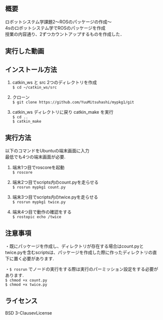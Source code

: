 ## 概要  
ロボットシステム学課題2～ROSのパッケージの作成～  
4sのロボットシステム学でROSのパッケージを作成  
授業の内容通り、2ずつカウントアップするものを作成した．  

## 実行した動画  

## インストール方法  
1. catkin_ws と src 2つのディレクトリを作成  
`$ cd ~/catkin_ws/src`  

2. クローン  
`$ git clone https://github.com/YuuMitsuhashi/mypkg1/git`  

3. catkin_ws ディレクトリに戻り catkin_make を実行  
`$ cd ..`  
`$ catkin_make`  

## 実行方法  
以下のコマンドをUbuntuの端末画面に入力  
最低でも4つの端末画面が必要.  
1. 端末1つ目でroscoreを起動  
`$ roscore`  

2. 端末2つ目でscripts内のcount.pyを走らせる  
`$ rosrun mypkg1 count.py`  

3. 端末3つ目でscripts内のtwice.pyを走らせる  
`$ rosrun mypkg1 twice.py`

4. 端末4つ目で動作の確認をする  
`$ rostopic echo /twice`  

## 注意事項  
・既にパッケージを作成し、ディレクトリが存在する場合はcount.pyとtwice.pyを含むscriptsは、パッケージを作成した際に作ったディレクトリの直下に置く必要があります.  
  
・`$ rosrun` でノードの実行をする際は実行のパーミッション設定をする必要があります.  
`$ chmod +x count.py`  
`$ chmod +x twice.py`  

## ライセンス  
BSD 3-ClausevLicense
